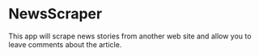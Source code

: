 # NewsScraper
This app will scrape news stories from another web site and allow you to leave comments about the article.
